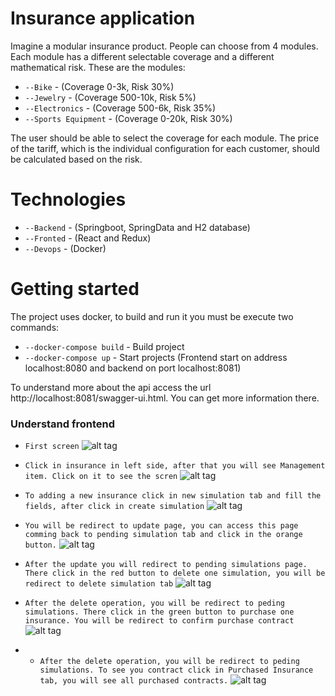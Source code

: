 # Insurance application

Imagine a modular insurance product. People can choose from 4 modules. Each module has a different
selectable coverage and a different mathematical risk.
These are the modules:

- `--Bike` - (Coverage 0-3k, Risk 30%)
- `--Jewelry` - (Coverage 500-10k, Risk 5%)
- `--Electronics` - (Coverage 500-6k, Risk 35%)
- `--Sports Equipment` - (Coverage 0-20k, Risk 30%)

The user should be able to select the coverage for each module. The price of the tariff, which is the individual
configuration for each customer, should be calculated based on the risk.

# Technologies

- `--Backend` - (Springboot, SpringData and H2 database)
- `--Fronted` - (React and Redux)
- `--Devops` -  (Docker)

# Getting started

The project uses docker, to build and run it you must be execute two commands: 
- `--docker-compose build` - Build project
- `--docker-compose up` -  Start projects (Frontend start on address localhost:8080 and backend on port localhost:8081)

To understand more about the api access the url http://localhost:8081/swagger-ui.html. You can get more information there.

### Understand frontend

- `First screen`
![alt tag](https://cdn.rawgit.com/diegosanteri/insurance_application/6b678209/image/dashboard.png "Dashboard image")

- `Click in insurance in left side, after that you will see Management item. Click on it to see the scren`
![alt tag](https://cdn.rawgit.com/diegosanteri/insurance_application/6b678209/image/pending_simulations.png "Pending simulations")

- `To adding a new insurance click in new simulation tab and fill the fields, after click in create simulation`
![alt tag](https://cdn.rawgit.com/diegosanteri/insurance_application/6b678209/image/new_simulation.png "New simulation image")

- `You will be redirect to update page, you can access this page comming back to pending simulation tab and click in the orange button.`
![alt tag](https://cdn.rawgit.com/diegosanteri/insurance_application/6b678209/image/update_simulation.png "Update page")

- `After the update you will redirect to pending simulations page. There click in the red button to delete one simulation,
you will be redirect to delete simulation tab`
![alt tag](https://cdn.rawgit.com/diegosanteri/insurance_application/6b678209/image/delete_simulation.png "Delete simulation")

- `After the delete operation, you will be redirect to peding simulations. There click in the green button to purchase one insurance. You will be redirect to confirm purchase contract`
![alt tag](https://cdn.rawgit.com/diegosanteri/insurance_application/6b678209/image/purchase_insurance.png "Purchase insurance")

- - `After the delete operation, you will be redirect to peding simulations. To see you contract click in Purchased Insurance tab, you will see all purchased contracts.`
![alt tag](https://cdn.rawgit.com/diegosanteri/insurance_application/6b678209/image/purchased_insurance.png "Purchased insurance")
